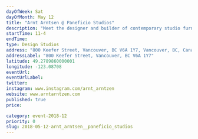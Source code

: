 ```yaml
---
dayOfWeek: Sat
dayOfMonth: May 12
title: "Arnt Arntsen @ Paneficio Studios"
description: "Meet the designer and builder of contemporary studio furniture in  shared designers/artist space Paneficio, with a display of works  and process talk."
startTime: 11-4
endTime: 
type: Design Studios
address: "800 Keefer Street, Vancouver, BC V6A 1Y7, Vancouver, BC, Canada"
addressLabel: "800 Keefer Street, Vancouver, BC V6A 1Y7"
latitude: 49.2789860000001
longitude: -123.08708
eventUrl: 
eventUrlLabel: 
twitter: 
instagram: www.instagram.com/arnt_arntzen
website: www.arntarntzen.com
published: true
price: 

category: event-2018-12
priority: 0
slug: 2018-05-12-arnt_arntsen__paneficio_studios
---
```

